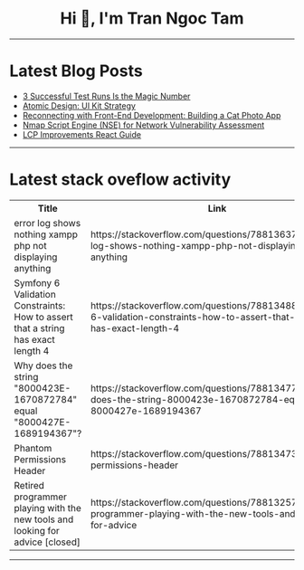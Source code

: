 <h1 align="center">Hi 👋, I'm Tran Ngoc Tam</h1>

---

# Latest Blog Posts 
<!-- BLOG-POST-LIST:START -->
- [3 Successful Test Runs Is the Magic Number](https://dev.to/pjcalvo/3-successful-test-runs-is-the-magic-number-264m)
- [Atomic Design: UI Kit Strategy](https://dev.to/violetadev/atomic-design-ui-kit-strategy-4ogn)
- [Reconnecting with Front-End Development: Building a Cat Photo App](https://dev.to/ack/reconnecting-with-front-end-development-building-a-cat-photo-app-598k)
- [Nmap Script Engine &lpar;NSE&rpar; for Network Vulnerability Assessment](https://dev.to/z3t30/nmap-script-engine-nse-for-network-vulnerability-assessment-45cb)
- [LCP Improvements React Guide](https://dev.to/violetadev/lcp-improvements-react-guide-4obe)
<!-- BLOG-POST-LIST:END -->

---

# Latest stack oveflow activity
<table>
  <tr><th>Title</th><th>Link</th></tr>
  <!-- STACKOVERFLOW:START --><tr><td>error log shows nothing xampp php not displaying anything</td><td>https://stackoverflow.com/questions/78813637/error-log-shows-nothing-xampp-php-not-displaying-anything</td></tr><tr><td>Symfony 6 Validation Constraints: How to assert that a string has exact length 4</td><td>https://stackoverflow.com/questions/78813488/symfony-6-validation-constraints-how-to-assert-that-a-string-has-exact-length-4</td></tr><tr><td>Why does the string &quot;8000423E-1670872784&quot; equal &quot;8000427E-1689194367&quot;?</td><td>https://stackoverflow.com/questions/78813477/why-does-the-string-8000423e-1670872784-equal-8000427e-1689194367</td></tr><tr><td>Phantom Permissions Header</td><td>https://stackoverflow.com/questions/78813473/phantom-permissions-header</td></tr><tr><td>Retired programmer playing with the new tools and looking for advice [closed]</td><td>https://stackoverflow.com/questions/78813257/retired-programmer-playing-with-the-new-tools-and-looking-for-advice</td></tr><!-- STACKOVERFLOW:END -->
</table>

---


